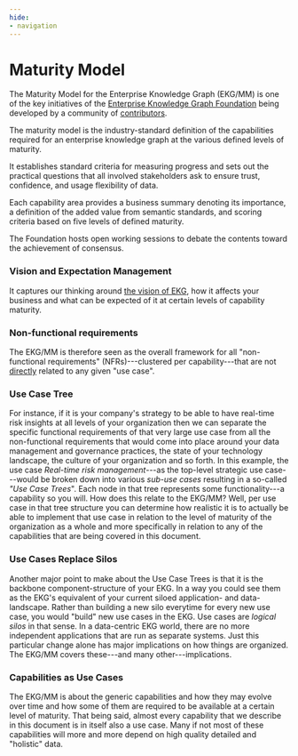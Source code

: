 ```yaml
---
hide:
- navigation
---
```

# Maturity Model

The Maturity Model for the Enterprise Knowledge Graph (EKG/MM) is one of the key initiatives
of the [Enterprise Knowledge Graph Foundation](https://ekgf.org) being developed by a 
community of [contributors](contributors.md).

The maturity model is the industry-standard definition of the capabilities required 
for an enterprise knowledge graph at the various defined levels of maturity.

It establishes standard criteria for measuring progress and sets 
out the practical questions that all involved stakeholders ask 
to ensure trust, confidence, and usage flexibility of data.  

Each capability area provides a business summary denoting its 
importance, a definition of the added value from semantic standards, 
and scoring criteria based on five levels of defined maturity.

The Foundation hosts open working sessions to debate the contents 
toward the achievement of consensus.

### Vision and Expectation Management

It captures our thinking around <ins>the vision of EKG</ins>,
how it affects your business and what can be expected of it at certain levels of capability maturity.

### Non-functional requirements

The EKG/MM is therefore seen as the overall framework for all 
"non-functional requirements" (NFRs)---clustered per capability---that are
not <ins>directly</ins> related to any given "use case".

### Use Case Tree

For instance, if it is your company's strategy to be able to have real-time risk insights at all levels
of your organization then we can separate the specific functional requirements of that very large use case from
all the non-functional requirements that would come into place around your data management and governance practices, 
the state of your technology landscape, the culture of your organization and so forth.
In this example, the use case _Real-time risk management_---as the top-level strategic use case---would
be broken down into various _sub-use cases_ resulting in a so-called _"Use Case Trees_".
Each node in that tree represents some functionality---a capability so you will.
How does this relate to the EKG/MM? Well, per use case in that tree structure you can determine how realistic
it is to actually be able to implement that use case in relation to the level of maturity of the organization as a
whole and more specifically in relation to any of the capabilities that are being covered in this document.

### Use Cases Replace Silos

Another major point to make about the Use Case Trees is that it is the backbone component-structure
of your EKG.
In a way you could see them as the EKG's equivalent of your current siloed application- and data-landscape.
Rather than building a new silo everytime for every new use case, you would "build" new use cases in the EKG.
Use cases are _logical silos_ in that sense.
In a data-centric EKG world, there are no more independent applications that are run as separate systems.
Just this particular change alone has major implications on how things are organized.
The EKG/MM covers these---and many other---implications.

### Capabilities as Use Cases

The EKG/MM is about the generic capabilities and how they may evolve over time and how some of them are
required to be available at a certain level of maturity.
That being said, almost every capability that we describe in this document is in itself also a use case.
Many if not most of these capabilities will more and more depend on high quality detailed and "holistic" data.
